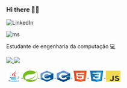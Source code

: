 ### Hi there 👋😄 
![LinkedIn](https://img.shields.io/badge/LinkedIn-Connect-blue?style=flat-square&logo=linkedin&logoColor=white&link=https://www.linkedin.com/in/murilo-scanholato-472483239/)

![ms](https://github.com/Scanholato/Scanholato/assets/133668651/627ef0a4-4d97-4769-a0ef-ef1b5aea5859)


Estudante de engenharia da computação 💻

<div>
  <a href="https://github.com/Scanholato">
  <img height="180em" src="https://github-readme-stats.vercel.app/api?username=scanholato&show_icons=true&theme=tokyonight&include_all_commits=true&count_private=true"/>
  <img height="180em" src="https://github-readme-stats.vercel.app/api/top-langs/?username=scanholato&layout=compact&langs_count=7&theme=tokyonight"/>
</div>
  
<div style="display: inline_block"><br>
  <img align="center" alt="Java" height="30" width="40" src="https://raw.githubusercontent.com/devicons/devicon/master/icons/java/java-original.svg">
  <img align="center" alt="Spring Boot" height="30" width="40" src="https://raw.githubusercontent.com/devicons/devicon/master/icons/spring/spring-original.svg">
  <img align="center" alt="C" height="30" width="40" src="https://raw.githubusercontent.com/devicons/devicon/master/icons/c/c-original.svg">
  <img align="center" alt="C++" height="30" width="40" src="https://raw.githubusercontent.com/devicons/devicon/master/icons/cplusplus/cplusplus-original.svg">
  <img align="center" alt="Rick-HTML" height="30" width="40" src="https://raw.githubusercontent.com/devicons/devicon/master/icons/html5/html5-original.svg">
  <img align="center" alt="Rick-CSS" height="30" width="40" src="https://raw.githubusercontent.com/devicons/devicon/master/icons/css3/css3-original.svg">
  <img align="center" alt="JavaScript" height="30" width="40" src="https://raw.githubusercontent.com/devicons/devicon/master/icons/javascript/javascript-original.svg">
</div>

